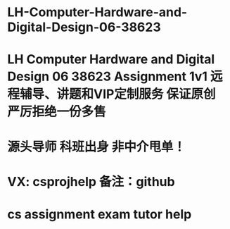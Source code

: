 # LH-Computer-Hardware-and-Digital-Design-06-38623
# LH Computer Hardware and Digital Design 06 38623 Assignment 1v1 远程辅导、讲题和VIP定制服务 保证原创 严厉拒绝一份多售
# 源头导师 科班出身 非中介甩单！
# VX: csprojhelp 备注：github
# cs assignment exam tutor help
